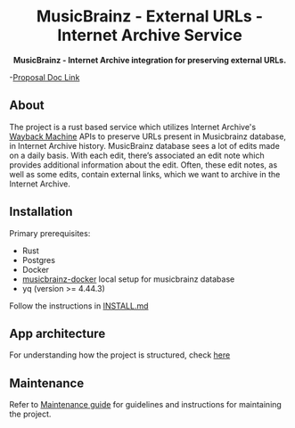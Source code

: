 # <div style="text-align: center;">MusicBrainz - External URLs - Internet Archive Service</div>

**<div style="text-align: center;">MusicBrainz - Internet Archive integration for preserving external URLs.</div>**

-[Proposal Doc Link](https://docs.google.com/document/d/1Bk66_HFWEA6gBbFfQzIriGGgxxbEIwN1CbVDcz7FTys/edit?usp=sharing)


## About

The project is a rust based service which utilizes Internet Archive's [Wayback Machine](https://web.archive.org/) APIs to preserve URLs present in Musicbrainz database, in Internet Archive history.
MusicBrainz database sees a lot of edits made on a daily basis. With each edit, there’s associated an edit note which provides additional information about the edit. Often, these edit notes, as well as some edits, contain external links, which we want to archive in the Internet Archive.

## Installation

Primary prerequisites:
- Rust
- Postgres
- Docker
- [musicbrainz-docker](https://github.com/metabrainz/musicbrainz-docker) local setup for musicbrainz database
- yq (version >= 4.44.3)

Follow the instructions in [INSTALL.md](docs/INSTALL.md)

## App architecture

For understanding how the project is structured, check [here](docs/ARCHITECTURE.md) 

## Maintenance

Refer to [Maintenance guide](docs/MAINTENANCE.md) for guidelines and instructions for maintaining the project.

